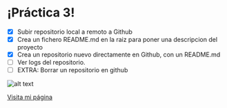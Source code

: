 # ¡Práctica 3!

- [X] Subir repositorio local a remoto a Github
- [X] Crea un fichero README.md en la raiz para poner una descripcion del proyecto   
- [X] Crea un repositorio nuevo directamente en Github, con un README.md       
- [ ] Ver logs del repositorio.
- [ ] EXTRA: Borrar un repositorio en github

![alt text](https://subirimagen.infojardin.com/subo/images/jdv1282237844e.jpg)

[Visita mi página](https://www.marca.com)
